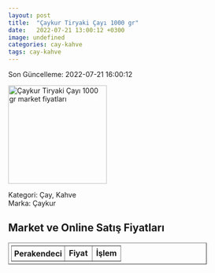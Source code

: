 ```yaml
---
layout: post
title:  "Çaykur Tiryaki Çayı 1000 gr"
date:   2022-07-21 13:00:12 +0300
image: undefined
categories: cay-kahve
tags: cay-kahve
---
```


Son Güncelleme: 2022-07-21 16:00:12

<img src="undefined" width="200" alt="Çaykur Tiryaki Çayı 1000 gr market fiyatları" />

Kategori: Çay, Kahve
<br />
Marka: Çaykur

<h2>Market ve Online Satış Fiyatları</h2>

<table border="1" style="padding: 5px;width:80%;">
  <tr>
    <td style="padding: 5px;"><strong>Perakendeci</strong></td>
    <td><strong>Fiyat</strong></td>
    <td><strong>İşlem</strong></td>
  </tr>
  
</table>
